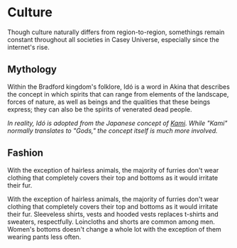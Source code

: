 # Culture

Though culture naturally differs from region-to-region, somethings remain constant throughout all societies in Casey Universe, especially since the internet's rise.

## Mythology

Within the Bradford kingdom's folklore, Idó is a word in Akina that describes the concept in which spirits that can range from elements of the landscape, forces of nature, as well as beings and the qualities that these beings express; they can also be the spirits of venerated dead people.

*In reality, Idó is adopted from the Japanese concept of [Kami](https://en.wikipedia.org/wiki/Kami). While "Kami" normally translates to "Gods," the concept itself is much more involved.*
## Fashion

With the exception of hairless animals, the majority of furries don't wear clothing that completely covers their top and bottoms as it would irritate their fur. 

With the exception of hairless animals, the majority of furries don't wear clothing that completely covers their top and bottoms as it would irritate their fur. Sleeveless shirts, vests and hooded vests replaces t-shirts and sweaters, respectfully. Loincloths and shorts are common among men. Women's bottoms doesn't change a whole lot with the exception of them wearing pants less often.
